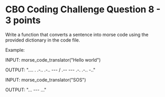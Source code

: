 # CBO Coding Challenge Question 8 - 3 points

Write a function that converts a sentence into morse code using the provided dictionary in the code file.

Example:

INPUT: morse_code_translator("Hello world")

OUTPUT: ".... . .-.. .-.. --- / .-- --- .-. .-.. -.."

INPUT: morse_code_translator("SOS")

OUTPUT: "... --- ..."
